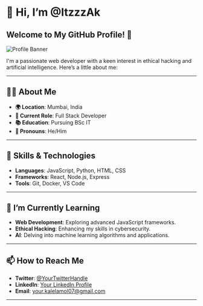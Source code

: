 # 👋 Hi, I’m @ItzzzAk

## Welcome to My GitHub Profile! 🎉

![Profile Banner](https://i.pinimg.com/236x/59/1d/c9/591dc99a11ea3ebc0a4bd7f8fd498fcd.jpg)

I'm a passionate web developer with a keen interest in ethical hacking and artificial intelligence. Here’s a little about me:

---

## 👨‍💻 About Me

- **🌍 Location**: Mumbai, India
- **💼 Current Role**: Full Stack Developer
- **📚 Education**: Pursuing BSc IT
- **💬 Pronouns**: He/Him

---

## 🚀 Skills & Technologies

- **Languages**: JavaScript, Python, HTML, CSS
- **Frameworks**: React, Node.js, Express
- **Tools**: Git, Docker, VS Code

---

## 🌱 I’m Currently Learning

- **Web Development**: Exploring advanced JavaScript frameworks.
- **Ethical Hacking**: Enhancing my skills in cybersecurity.
- **AI**: Delving into machine learning algorithms and applications.

---

## 📫 How to Reach Me

- **Twitter**: [@YourTwitterHandle](https://x.com/Ak4351077866030)
- **LinkedIn**: [Your LinkedIn Profile](https://www.linkedin.com/in/amol-kalel-947487265/)
- **Email**: [your.kalelamol07@gmail.com](mailto:your.kalelamol07@gmail.com)

---
